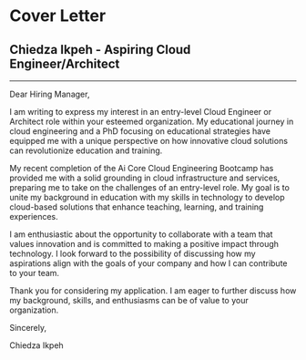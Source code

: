 # Cover Letter

## Chiedza Ikpeh - Aspiring Cloud Engineer/Architect

---

Dear Hiring Manager,

I am writing to express my interest in an entry-level Cloud Engineer or Architect role within your esteemed organization. My educational journey in cloud engineering and a PhD focusing on educational strategies have equipped me with a unique perspective on how innovative cloud solutions can revolutionize education and training.

My recent completion of the Ai Core Cloud Engineering Bootcamp has provided me with a solid grounding in cloud infrastructure and services, preparing me to take on the challenges of an entry-level role. My goal is to unite my background in education with my skills in technology to develop cloud-based solutions that enhance teaching, learning, and training experiences.

I am enthusiastic about the opportunity to collaborate with a team that values innovation and is committed to making a positive impact through technology. I look forward to the possibility of discussing how my aspirations align with the goals of your company and how I can contribute to your team.

Thank you for considering my application. I am eager to further discuss how my background, skills, and enthusiasms can be of value to your organization.

Sincerely,

Chiedza Ikpeh
